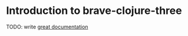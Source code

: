# Introduction to brave-clojure-three

TODO: write [great documentation](http://jacobian.org/writing/what-to-write/)
